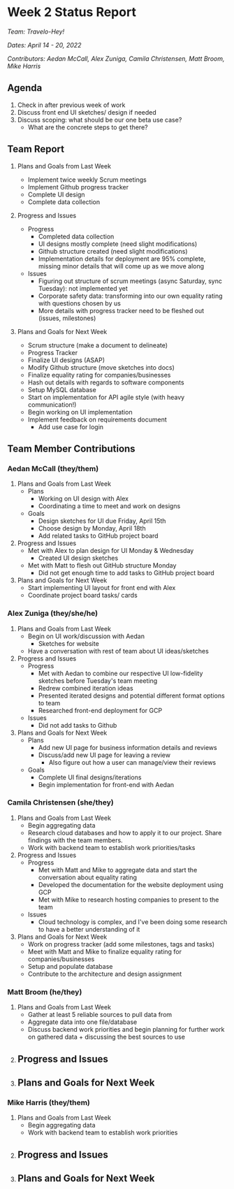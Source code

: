 # Week 2 Status Report
*Team: Travelo-Hey!*

*Dates: April 14 - 20, 2022*

*Contributors: Aedan McCall, Alex Zuniga, Camila Christensen, Matt Broom, Mike Harris*

## Agenda
1. Check in after previous week of work
2. Discuss front end UI sketches/ design if needed
3. Discuss scoping: what should be our one beta use case? 
    - What are the concrete steps to get there?


## Team Report
1. Plans and Goals from Last Week
    - Implement twice weekly Scrum meetings
    - Implement Github progress tracker
    - Complete UI design
    - Complete data collection
2. Progress and Issues
    - Progress
       - Completed data collection
       - UI designs mostly complete (need slight modifications)
       - Github structure created (need slight modifications)
       - Implementation details for deployment are 95% complete, missing minor details that will come up as we move along
    - Issues
       - Figuring out structure of scrum meetings (async Saturday, sync Tuesday): not implemented yet
       - Corporate safety data: transforming into our own equality rating with questions chosen by us
       - More details with progress tracker need to be fleshed out (issues, milestones)

3. Plans and Goals for Next Week
    - Scrum structure (make a document to delineate)
    - Progress Tracker
    - Finalize UI designs (ASAP)
    - Modify Github structure (move sketches into docs)
    - Finalize equality rating for companies/businesses
    - Hash out details with regards to software components
    - Setup MySQL database
    - Start on implementation for API agile style (with heavy communication!)
    - Begin working on UI implementation
    - Implement feedback on requirements document
        - Add use case for login

## Team Member Contributions
### Aedan McCall (they/them)
1. Plans and Goals from Last Week
    - Plans
        - Working on UI design with Alex
        - Coordinating a time to meet and work on designs
    - Goals
        - Design sketches for UI due Friday, April 15th
        - Choose design by Monday, April 18th
        - Add related tasks to GitHub project board
2. Progress and Issues
    - Met with Alex to plan design for UI Monday & Wednesday
        - Created UI design sketches 
    - Met with Matt to flesh out GitHub structure Monday
        - Did not get enough time to add tasks to GitHub project board
3. Plans and Goals for Next Week
    - Start implementing UI layout for front end with Alex
    - Coordinate project board tasks/ cards

### Alex Zuniga (they/she/he)
1. Plans and Goals from Last Week
    - Begin on UI work/discussion with Aedan 
      - Sketches for website 
    - Have a conversation with rest of team about UI ideas/sketches
2. Progress and Issues
    - Progress
        - Met with Aedan to combine our respective UI low-fidelity sketches before Tuesday's team meeting
        - Redrew combined iteration ideas
        - Presented iterated designs and potential different format options to team
        - Researched front-end deployment for GCP
    - Issues
        - Did not add tasks to Github
3. Plans and Goals for Next Week
    - Plans
        - Add new UI page for business information details and reviews 
        - Discuss/add new UI page for leaving a review 
            - Also figure out how a user can manage/view their reviews 
    - Goals
        - Complete UI final designs/iterations
        - Begin implementation for front-end with Aedan

### Camila Christensen (she/they)
1. Plans and Goals from Last Week
    - Begin aggregating data
    - Research cloud databases and how to apply it to our project. Share findings with the team members.
    - Work with backend team to establish work priorities/tasks
2. Progress and Issues
    - Progress
        - Met with Matt and Mike to aggregate data and start the conversation about equality rating
        - Developed the documentation for the website deployment using GCP
        - Met with Mike to research hosting companies to present to the team
    - Issues
        - Cloud technology is complex, and I've been doing some research to have a better understanding of it
3. Plans and Goals for Next Week
    - Work on progress tracker (add some milestones, tags and tasks)
    - Meet with Matt and Mike to finalize equality rating for companies/businesses
    - Setup and populate database
    - Contribute to the architecture and design assignment

### Matt Broom (he/they)
1. Plans and Goals from Last Week
    - Gather at least 5 reliable sources to pull data from
    - Aggregate data into one file/database
    - Discuss backend work priorities and begin planning for further work on gathered data + discussing the best sources to use
2. Progress and Issues
    - 
3. Plans and Goals for Next Week
    - 

### Mike Harris (they/them)
1. Plans and Goals from Last Week
    - Begin aggregating data
    - Work with backend team to establish work priorities
2. Progress and Issues
    - 
3. Plans and Goals for Next Week
    - 
